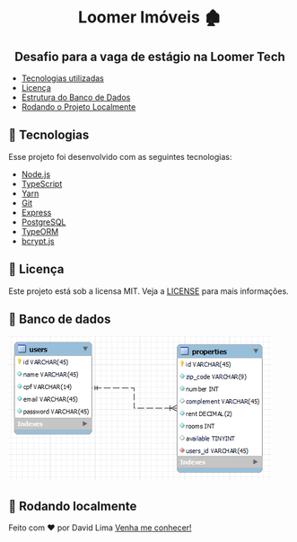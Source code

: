 <h1 align="center">
  Loomer Imóveis 🏚️
</h1>

<h2 align="center">
  Desafio para a vaga de estágio na Loomer Tech
</h2>

<ul>
  <li><a href="#wrench-tecnologias">Tecnologias utilizadas</a></li>
  <li><a href="#memo-licença">Licença</a></li>
  <li><a href="#floppy_disk-banco-de-dados">Estrutura do Banco de Dados</a></li>
  <li><a href="#runner-rodando-localmente">Rodando o Projeto Localmente</a></li>
</ul>

## :wrench: Tecnologias

Esse projeto foi desenvolvido com as seguintes tecnologias:

- [Node.js](https://nodejs.org/en/)
- [TypeScript](https://www.typescriptlang.org/)
- [Yarn](https://yarnpkg.com/)
- [Git](https://git-scm.com/)
- [Express](https://expressjs.com/pt-br/)
- [PostgreSQL](https://www.postgresql.org/)
- [TypeORM](https://typeorm.io/#/)
- [bcrypt.js](https://www.npmjs.com/package/bcryptjs)

## :memo: Licença 

Este projeto está sob a licensa MIT. Veja a [LICENSE](LICENSE) para mais informações.

## :floppy_disk: Banco de dados

<img alt="Banco de dados" src="database-structure.png"/>

## :runner: Rodando localmente

Feito com ♥ por David Lima [Venha me conhecer!](https://www.linkedin.com/in/antdavidlima/)

